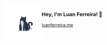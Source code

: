 <img align="left" src="Loader cat.gif" alt="Loader Cat Animation" width="120" />

### Hey, I'm Luan Ferreira! 👋

[luanferreira.me](https://luanferreira.me)